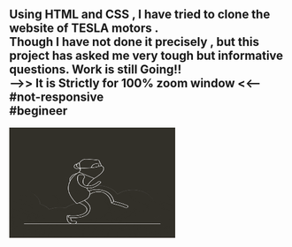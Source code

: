 <h2>
Using HTML and CSS , I have tried to clone the website of TESLA motors .<br> Though I have not done it precisely , but this project has asked me very tough but informative questions. Work is still Going!!
<br>
-->> It is Strictly for 100% zoom window <<--<br>
#not-responsive <br>
#begineer
</h2>

<img src="https://github.com/Geek-Tekina/TESLA-Future-CARS/blob/master/giphy.gif?raw=true" height=200px width =300px left-margin=300px>

